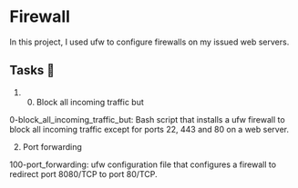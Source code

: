 # Firewall
In this project, I used ufw to configure firewalls on my issued web servers.

## Tasks 📃

1. 0. Block all incoming traffic but

0-block_all_incoming_traffic_but: Bash script that installs a ufw firewall to block all incoming traffic except for ports 22, 443 and 80 on a web server.

2. Port forwarding

100-port_forwarding: ufw configuration file that configures a firewall to redirect port 8080/TCP to port 80/TCP.
